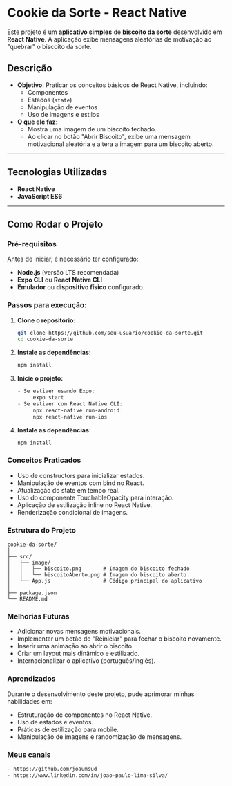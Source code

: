 # Cookie da Sorte - React Native

Este projeto é um **aplicativo simples** de **biscoito da sorte** desenvolvido em **React Native**. A aplicação exibe mensagens aleatórias de motivação ao "quebrar" o biscoito da sorte.

## Descrição

- **Objetivo**: Praticar os conceitos básicos de React Native, incluindo:
  - Componentes
  - Estados (`state`)
  - Manipulação de eventos
  - Uso de imagens e estilos
- **O que ele faz**:
  - Mostra uma imagem de um biscoito fechado.
  - Ao clicar no botão "Abrir Biscoito", exibe uma mensagem motivacional aleatória e altera a imagem para um biscoito aberto.

---

## Tecnologias Utilizadas

- **React Native**
- **JavaScript ES6**

---

## Como Rodar o Projeto

### Pré-requisitos
Antes de iniciar, é necessário ter configurado:
- **Node.js** (versão LTS recomendada)
- **Expo CLI** ou **React Native CLI**
- **Emulador** ou **dispositivo físico** configurado.

### Passos para execução:

1. **Clone o repositório:**
   ```bash
   git clone https://github.com/seu-usuario/cookie-da-sorte.git
   cd cookie-da-sorte

2. **Instale as dependências:**
    ```bash
    npm install

3. **Inicie o projeto:**
   ```bash
   - Se estiver usando Expo:
        expo start
   - Se estiver com React Native CLI:
        npx react-native run-android
        npx react-native run-ios

4. **Instale as dependências:**
    ```bash
    npm install

### Conceitos Praticados

- Uso de constructors para inicializar estados.
- Manipulação de eventos com bind no React.
- Atualização do state em tempo real.
- Uso do componente TouchableOpacity para interação.
- Aplicação de estilização inline no React Native.
- Renderização condicional de imagens.


### Estrutura do Projeto
   
    cookie-da-sorte/
    │
    ├── src/
    │   ├── image/
    │   │   ├── biscoito.png       # Imagem do biscoito fechado
    │   │   └── biscoitoAberto.png # Imagem do biscoito aberto
    │   └── App.js                 # Código principal do aplicativo
    │
    ├── package.json
    └── README.md

### Melhorias Futuras

- Adicionar novas mensagens motivacionais.
- Implementar um botão de "Reiniciar" para fechar o biscoito novamente.
- Inserir uma animação ao abrir o biscoito.
- Criar um layout mais dinâmico e estilizado.
- Internacionalizar o aplicativo (português/inglês).

### Aprendizados
Durante o desenvolvimento deste projeto, pude aprimorar minhas habilidades em:

- Estruturação de componentes no React Native.
- Uso de estados e eventos.
- Práticas de estilização para mobile.
- Manipulação de imagens e randomização de mensagens.

### Meus canais
```bash
- https://github.com/joaumsud
- https://www.linkedin.com/in/joao-paulo-lima-silva/
